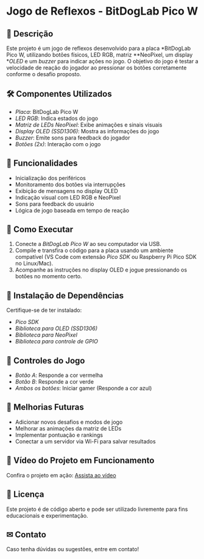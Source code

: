 # Jogo de Reflexos - BitDogLab Pico W

## 📌 Descrição

Este projeto é um jogo de reflexos desenvolvido para a placa *BitDogLab Pico W, utilizando botões físicos, LED RGB, matriz **NeoPixel, um display **OLED* e um *buzzer* para indicar ações no jogo. O objetivo do jogo é testar a velocidade de reação do jogador ao pressionar os botões corretamente conforme o desafio proposto.

## 🛠 Componentes Utilizados

- *Placa*: BitDogLab Pico W
- *LED RGB*: Indica estados do jogo
- *Matriz de LEDs NeoPixel*: Exibe animações e sinais visuais
- *Display OLED (SSD1306)*: Mostra as informações do jogo
- *Buzzer*: Emite sons para feedback do jogador
- *Botões (2x)*: Interação com o jogo

## 📜 Funcionalidades

- Inicialização dos periféricos
- Monitoramento dos botões via interrupções
- Exibição de mensagens no display OLED
- Indicação visual com LED RGB e NeoPixel
- Sons para feedback do usuário
- Lógica de jogo baseada em tempo de reação

## 🚀 Como Executar

1. Conecte a *BitDogLab Pico W* ao seu computador via USB.
2. Compile e transfira o código para a placa usando um ambiente compatível (VS Code com extensão *Pico SDK* ou Raspberry Pi Pico SDK no Linux/Mac).
3. Acompanhe as instruções no display OLED e jogue pressionando os botões no momento certo.

## 🔧 Instalação de Dependências

Certifique-se de ter instalado:

- *Pico SDK*
- *Biblioteca para OLED (SSD1306)*
- *Biblioteca para NeoPixel*
- *Biblioteca para controle de GPIO*

## 📌 Controles do Jogo

- *Botão A*: Responde a cor vermelha
- *Botão B*: Responde a cor verde
- *Ambos os botões*: Iniciar gamer (Responde a cor azul)

## 📎 Melhorias Futuras

- Adicionar novos desafios e modos de jogo
- Melhorar as animações da matriz de LEDs
- Implementar pontuação e rankings
- Conectar a um servidor via Wi-Fi para salvar resultados

## 🎥 Vídeo do Projeto em Funcionamento

Confira o projeto em ação: [Assista ao vídeo](https://youtu.be/22FOkK0l_HI)

## 📜 Licença

Este projeto é de código aberto e pode ser utilizado livremente para fins educacionais e experimentação.

## ✉ Contato

Caso tenha dúvidas ou sugestões, entre em contato!

